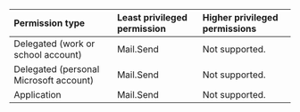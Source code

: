 |Permission type|Least privileged permission|Higher privileged permissions|
|:---|:---|:---|
|Delegated (work or school account)|Mail.Send|Not supported.|
|Delegated (personal Microsoft account)|Mail.Send|Not supported.|
|Application|Mail.Send|Not supported.|


